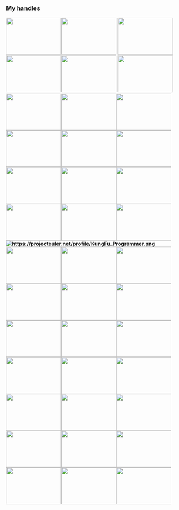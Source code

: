 ### My handles
<a href="https://lightoj.com/user/kungfu-programmer" target="_blank"><img src = "https://2.bp.blogspot.com/-tmw2R01xtZE/Wng55qE7T7I/AAAAAAAABQE/m2YXZvFnEdcmb2wW0ePDj2zX-eDLmqyCQCPcBGAYYCw/s1600/lightoj.png" alt = " " width = "150"  height = "100"></a><a href = "https://codeforces.com/profile/thinking.."><img src ="https://sun9-53.userapi.com/c840220/v840220027/359b8/DsoLTP6QC_0.jpg"   alt ="" width =" 150" height ="100"></a>
<a href ="https://www.codechef.com/users/kngfuprogramer"><img src ="https://cdn.codechef.com/images/cc-logo-sd.svg"   alt ="" width ="150" height ="100"></a><a href ="https://stackoverflow.com/users/17637695/kungfu-programmer"><img src ="https://miro.medium.com/max/1200/0*UEtwA2ask7vQYW06.png"  alt =" " width ="150" height ="100 "></a><a href ="https://www.linkedin.com/in/kungfu-programmer-711071228//"><img src ="https://www.technipages.com/wp-content/uploads/2020/09/LinkedIn-Does-Not-Load-Images-fix.jpg"   alt ="" width ="150" height ="100 "></a>
<a href = "https://www.codingame.com/profile/78f63b8678b7f54b65fe7765a1a074823106464"><img src ="https://i2.wp.com/blog.zenika.com/wp-content/uploads/2015/04/Vignette_codin-1.jpg?fit=702%2C274&ssl=1"   alt ="" width =" 150" height ="100 "></a><a href ="https://www.hackerearth.com/@KungFu_Programmer"><img src ="https://www.hackerearth.com/blog/wp-content/uploads/2021/12/logo-christmas.svg" alt ="" width ="150" height ="100"></a><a href = "https://www.topcoder.com/members/kungfuprogramer"><img src ="https://www.topcoder.com/wp-content/uploads/2016/01/topcoder-logo.png"   alt ="" width ="150 " height ="100 "></a><a href = "https://www.quora.com/profile/KungFu-Programmer"><img src ="https://www.aadme.co/wp-content/uploads/2021/05/main-qimg-dc1b777005095235798e5dbdb6b710dd.png"   alt ="" width =" 150" height ="100 "></a><a href = "https://atcoder.jp/users/KungFuProgrammer"><img src ="https://repository-images.githubusercontent.com/342857348/04ba8003-26fd-4cb9-8bc1-3cd43d786f03"   alt ="" width =" 150" height ="100 "></a><a href = "https://leetcode.com/KungFu_Programmer/"><img src ="https://assets.leetcode.com/static_assets/public/webpack_bundles/images/logo-dark.e99485d9b.svg"   alt ="" width =" 150" height ="100 "></a><b><a href = "https://www.hackerrank.com/kungfuprogrammer"><img src ="https://camo.githubusercontent.com/49e713e1463692beaff7b552eb60511454485659f6131286eeab9db84e91840a/68747470733a2f2f69302e77702e636f6d2f6772616473696e67616d65732e636f6d2f77702d636f6e74656e742f75706c6f6164732f323031362f30352f3835363737315f3636383232343035333139373834315f313934333639393030395f6f2e706e67"   alt ="" width =" 150" height ="100"></a><a href = "https://medium.com/@KungFu_Programmer"><img src ="https://miro.medium.com/max/2000/1*UmDqXumMVKQzMTG9Sc-scA.png"   alt ="" width =" 150" height ="100"></a><a href = "https://www.codewars.com/users/KungFu_Programmer"><img src ="https://i.pinimg.com/originals/3a/9d/c3/3a9dc37f10e6f213e2af5d49efee5774.png"   alt ="" width =" 150" height ="100"></a><a href = "https://a2oj.com/profile?Username=KungFu_Programmer"><img src ="https://a2oj.com/logo.png"   alt ="" width =" 150" height ="100"></a><a href = "https://cses.fi/user/90137"><img src ="https://cses.fi/logo.png?1"   alt ="" width =" 150" height ="100"></a><a href = "https://exercism.org/profiles/KungFuProgrammer"><img src ="https://angelika.me/elixir-conf-eu-2021/assets/exercism-logo-with-word.svg"   alt ="" width =" 150" height ="100"></a><a href = "https://www.coderbyte.com/profile/KungFuProgrammer"><img src ="https://images.g2crowd.com/uploads/product/image/large_detail/large_detail_de0840ae3396b61382ab711b086b7ba2/coderbyte-for-employers.png"   alt ="" width =" 150" height ="100"></a><a href="https://projecteuler.net/profile/KungFu_Programmer.png" target="_top"><img src="https://projecteuler.net/profile/KungFu_Programmer.png" border="0" alt="https://projecteuler.net/profile/KungFu_Programmer.png"/></a><a href = "https://acm.timus.ru/author.aspx?id=331195"><img src ="https://acm.timus.ru/images/usu-summer.jpg"   alt ="" width =" 150" height ="100"></a><a href = "https://www.beecrowd.com.br/judge/en/profile/608563"><img src ="https://encrypted-tbn0.gstatic.com/images?q=tbn:ANd9GcQaMet-FtWAGfxoaz5K10E9Kul16VSyfNsZdUEqmJG7PHBk4zrGuD-mE7HFVsuWXpvGNEg&usqp=CAU"   alt ="" width =" 150" height ="100"></a><a href = "https://app.codesignal.com/profile/kungfuprogramer"><img src ="https://app.codesignal.com/img/logos/logo_blue.svg"   alt ="" width =" 150" height ="100"></a><a href = "https://csacademy.com/user/KungFu_Programmer"><img src ="https://media-exp1.licdn.com/dms/image/C4E0BAQFVbwrFOlT0iQ/company-logo_200_200/0/1519865939489?e=1646870400&v=beta&t=W3P4QXG4HLVfiQu5lveDjIaMNLibscJxJsSoO6zS09g"   alt ="" width =" 150" height ="100"></a><a href = "https://www.spoj.com/users/kngfuprogramer/"><img src ="https://static.commonlounge.com/fp/original/TkQwd6an9Elt8Kv7eJ48w9WP4o7VdV1520371936"   alt ="" width =" 150" height ="100"></a><a href = "https://www.khanacademy.org/profile/KungFuProgrammer"><img src ="https://www.asharpeye.com/wp-content/uploads/2010/11/khan-academy-logo-png-5.png"   alt ="" width =" 150" height ="100"></a><a href = "https://data.typeracer.com/pit/profile?user=kungfu_programmer"><img src ="https://www.reviewstream.com/images_items/kJX7YGDl4.jpg"   alt ="" width =" 150" height ="100"></a><a href="https://10fastfingers.com/user/2952965/" target="_blank"><img src = "https://encrypted-tbn0.gstatic.com/images?q=tbn:ANd9GcSpLIvslWS6cxPd-sJGl2uqde5FInoulwIg0ZiGI2nn0YwFwQT7ugiGVxWM3oOw9HLri7w&usqp=CAU" alt = " " width = "150"  height = "100"></a><a href = "https://open.kattis.com/users/kungfu-programmer"><img src ="https://demo.kattis.com/images/site-logo?v=9f27438a5e546521d9ffd9406835cbd1"   alt ="" width =" 150" height ="100"></a><a href = "https://www.goodreads.com/user/show/143936369-kungfu-programmer"><img src ="https://i0.wp.com/mkengland.com/wp-content/uploads/2020/09/goodreads-logo.png?fit=800%2C600"   alt ="" width =" 150" height ="100"></a><a href = "https://www.codeproject.com/Members/KungFu_Programmer"><img src ="https://codeproject.freetls.fastly.net/App_Themes/CodeProject/Img/logo250x135.gif"   alt ="" width =" 150" height ="100"></a><a href = "https://scratch.mit.edu/users/KungFu_Programmer/"><img src ="https://logodix.com/logo/2015669.png"   alt ="" width =" 150" height ="100"></a><a href = "https://judge.u-aizu.ac.jp/onlinejudge/user.jsp?id=KungFu_Programmer#1"><img src ="https://cdn-ak.f.st-hatena.com/images/fotolife/k/kyosuke0924/20190608/20190608024842.png"   alt ="" width =" 150" height ="100"></a><a href="https://www.eolymp.com/en/users/KungFu_Programmer" target="_blank"><img src = "https://avatars.githubusercontent.com/u/15163108?s=200&v=4" alt = " " width = "150"  height = "100"></a><a href="https://www.youtube.com/channel/UCxCc03TwB8ZmSVaL7D_8GUQ" target="_blank"><img src = "https://www.xda-developers.com/files/2017/08/After-12-Years-Google-Gives-YouTube-a-New-Logo-1900x700_c.png" alt = " " width = "150"  height = "100"></a><a href="https://toph.co/u/KungFu_Programmer" target="_blank"><img src = "https://static.toph.co/images/logo.png?_=cbf4f5481fe1aa21ffd79fe1a039d6df4ce4093f" alt = " " width = "150"  height = "100"></a><a href="https://globalgamejam.org/users/kungfuprogrammer" target="_blank"><img src = "https://s3-us-west-1.amazonaws.com/ggj/site/site-images/GGJ00_Logo_Light.svg" alt = " " width = "150"  height = "100"></a><a href="https://auth.geeksforgeeks.org/user/kungfuprogrammer/practice/" target="_blank"><img src = "https://media.geeksforgeeks.org/wp-content/uploads/20210101144014/gfglogo.png" alt = " " width = "150"  height = "100"></a><a href="https://www.kaggle.com/kungfuprogrammer" target="_blank"><img src = "https://www.logosvgpng.com/wp-content/uploads/2020/11/kaggle-inc-logo-vector.png" alt = " " width = "150"  height = "100"></a><a href="https://dmoj.ca/user/KungFu_Programmer" target="_blank"><img src = "https://static.dmoj.ca/static/icons/logo.d0dbdf0b98be.svg" alt = " " width = "150"  height = "100"></a><a href="https://judge.yosupo.jp/user/KungFu_Programmer" target="_blank"><img src = "https://i.ibb.co/0yJTQ6v/library.png" alt = " " width = "150"  height = "100"></a>
